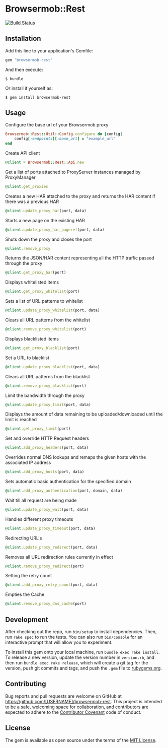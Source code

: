 # Browsermob::Rest

[![Build Status](https://travis-ci.org/thamilton2014/browsermob-rest.svg?branch=master)](https://travis-ci.org/thamilton2014/browsermob-rest)

## Installation

Add this line to your application's Gemfile:

```ruby
gem 'browsermob-rest'
```

And then execute:

    $ bundle

Or install it yourself as:

    $ gem install browsermob-rest

## Usage

Configure the base url of your Browsermob proxy

```ruby
Browsermob::Rest::Util::Config.configure do |config|
    config[:endpoints][:base_url] = "example_url"
end
```

Create API client

```ruby
@client = Browsermob::Rest::Api.new
```

Get a list of ports attached to ProxyServer instances managed by ProxyManager

```ruby
@client.get_proxies
```

Creates a new HAR attached to the proxy and returns the HAR content if there was a previous HAR

```ruby
@client.update_proxy_har(port, data)
```

Starts a new page on the existing HAR

```ruby
@client.update_proxy_har_pageref(port, data)
```

Shuts down the proxy and closes the port

```ruby
@client.remove_proxy
```

Returns the JSON/HAR content representing all the HTTP traffic passed through the proxy

```ruby
@client.get_proxy_har(port)
```

Displays whitelisted items

```ruby
@client.get_proxy_whitelist(port)
```

Sets a list of URL patterns to whitelist

```ruby
@client.update_proxy_whitelist(port, data)
```

Clears all URL patterns from the whitelist 

```ruby
@client.remove_proxy_whitelist(port)
```

Displays blacklisted items

```ruby 
@client.get_proxy_blacklist(port)
```

Set a URL to blacklist

```ruby
@client.update_proxy_blacklist(port, data)
```

Clears all URL patterns from the blacklist

```ruby
@client.remove_proxy_blacklist(port)
```

Limit the bandwidth through the proxy

```ruby
@client.update_proxy_limit(port, data)
```

Displays the amount of data remaining to be uploaded/downloaded until the limit is reached

```ruby
@client.get_proxy_limit(port)
```

Set and override HTTP Request headers

```ruby
@client.add_proxy_headers(port, data)
```

Overrides normal DNS lookups and remaps the given hosts with the associated IP address

```ruby
@client.add_proxy_hosts(port, data)
```

Sets automatic basic authentication for the specified domain

```ruby
@client.add_proxy_authentication(port, domain, data)
```

Wait till all request are being made 

```ruby
@client.update_proxy_wait(port, data)
```

Handles different proxy timeouts

```ruby
@client.update_proxy_timeout(port, data)
```

Redirecting URL's

```ruby
@client.update_proxy_redirect(port, data)
```

Removes all URL redirection rules currently in effect

```ruby
@client.remove_proxy_redirect(port)
```

Setting the retry count

```ruby
@client.add_proxy_retry_count(port, data)
```

Empties the Cache

```ruby
@client.remove_proxy_dns_cache(port)
```

## Development

After checking out the repo, run `bin/setup` to install dependencies. Then, run `rake spec` to run the tests. You can also run `bin/console` for an interactive prompt that will allow you to experiment.

To install this gem onto your local machine, run `bundle exec rake install`. To release a new version, update the version number in `version.rb`, and then run `bundle exec rake release`, which will create a git tag for the version, push git commits and tags, and push the `.gem` file to [rubygems.org](https://rubygems.org).

## Contributing

Bug reports and pull requests are welcome on GitHub at https://github.com/[USERNAME]/browsermob-rest. This project is intended to be a safe, welcoming space for collaboration, and contributors are expected to adhere to the [Contributor Covenant](http://contributor-covenant.org) code of conduct.


## License

The gem is available as open source under the terms of the [MIT License](http://opensource.org/licenses/MIT).

